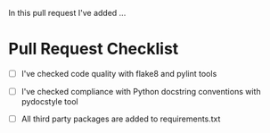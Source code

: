 In this pull request I've added ...

<!-- Please mention all relevant module/task numbers. -->

# Pull Request Checklist

<!-- Please keep this section. It will make the maintainer's life easier. -->

* [ ] I've checked code quality with flake8 and pylint tools
* [ ] I've checked compliance with Python docstring conventions with pydocstyle tool
* [ ] All third party packages are added to requirements.txt

